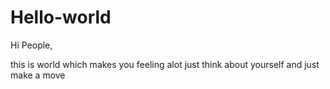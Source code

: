 # Hello-world

Hi People,

this is world which makes you feeling alot just think about yourself and just make a move
